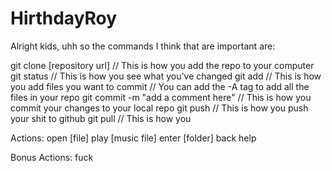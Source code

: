 # HirthdayRoy

Alright kids, uhh so the commands I think that are important are:

git clone [repository url] 					// This is how you add the repo to your computer
git status 							// This is how you see what you've changed
git add								// This is how you add files you want to commit
								// You can add the -A tag to add all the files in your repo
git commit -m "add a comment here"				// This is how you commit your changes to your local repo
git push							// This is how you push your shit to github
git pull							// This is how you 

Actions:
open [file]
play [music file]
enter [folder]
back
help

Bonus Actions:
fuck
